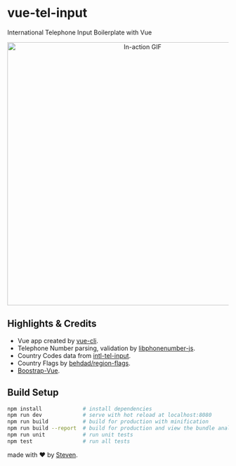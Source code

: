 # vue-tel-input
International Telephone Input Boilerplate with Vue

<p align="center">
<img width="600px" alt="In-action GIF" src="https://thumbs.gfycat.com/EducatedPoliteBluefintuna-size_restricted.gif"/>
</p>

## Highlights & Credits
- Vue app created by [vue-cli](https://github.com/vuejs/vue-cli).
- Telephone Number parsing, validation by [libphonenumber-js](https://catamphetamine.github.io/libphonenumber-js/).
- Country Codes data from [intl-tel-input](https://github.com/jackocnr/intl-tel-input/blob/master/src/js/data.js).
- Country Flags by [behdad/region-flags](https://github.com/behdad/region-flags).
- [Boostrap-Vue](https://bootstrap-vue.js.org/docs/).

## Build Setup
``` bash
npm install             # install dependencies
npm run dev             # serve with hot reload at localhost:8080
npm run build           # build for production with minification
npm run build --report  # build for production and view the bundle analyzer report
npm run unit            # run unit tests
npm test                # run all tests
```

made with &#x2764; by [Steven](https://github.com/iamstevendao).
